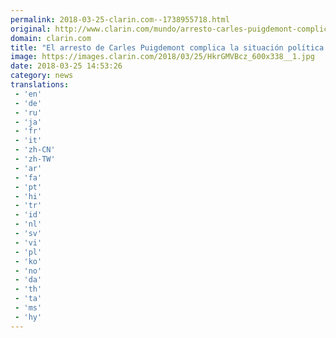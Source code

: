 ```yaml
---
permalink: 2018-03-25-clarin.com--1738955718.html
original: http://www.clarin.com/mundo/arresto-carles-puigdemont-complica-situacion-politica-cataluna_0_S1pVNEH9f.html
domain: clarin.com
title: "El arresto de Carles Puigdemont complica la situación política en Cataluña"
image: https://images.clarin.com/2018/03/25/HkrGMVBcz_600x338__1.jpg
date: 2018-03-25 14:53:26
category: news
translations: 
 - 'en'
 - 'de'
 - 'ru'
 - 'ja'
 - 'fr'
 - 'it'
 - 'zh-CN'
 - 'zh-TW'
 - 'ar'
 - 'fa'
 - 'pt'
 - 'hi'
 - 'tr'
 - 'id'
 - 'nl'
 - 'sv'
 - 'vi'
 - 'pl'
 - 'ko'
 - 'no'
 - 'da'
 - 'th'
 - 'ta'
 - 'ms'
 - 'hy'
---
```


